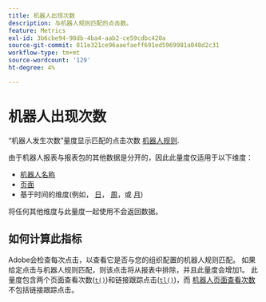 ```yaml
---
title: 机器人出现次数
description: 与机器人规则匹配的点击数。
feature: Metrics
exl-id: 3b6cbe94-98db-4ba4-aab2-ce59cdbc420a
source-git-commit: 811e321ce96aaefaeff691ed5969981a048d2c31
workflow-type: tm+mt
source-wordcount: '129'
ht-degree: 4%

---
```


# 机器人出现次数

“机器人发生次数”量度显示匹配的点击次数 [机器人规则](/help/admin/admin/c-manage-report-suites/c-edit-report-suites/general/bot-removal/bot-rules.md).

由于机器人报表与报表包的其他数据是分开的，因此此量度仅适用于以下维度：

* [机器人名称](../dimensions/bot-name.md)
* [页面](../dimensions/page.md)
* 基于时间的维度(例如， [日](../dimensions/day.md)， [周](../dimensions/week.md)，或 [月](../dimensions/month.md))

将任何其他维度与此量度一起使用不会返回数据。

## 如何计算此指标

Adobe会检查每次点击，以查看它是否与您的组织配置的机器人规则匹配。 如果给定点击与机器人规则匹配，则该点击将从报表中排除，并且此量度会增加1。 此量度包含两个页面查看次数([`t()`](/help/implement/vars/functions/t-method.md))和链接跟踪点击([`tl()`](/help/implement/vars/functions/tl-method.md))，而 [机器人页面查看次数](bot-page-views.md) 不包括链接跟踪点击。
